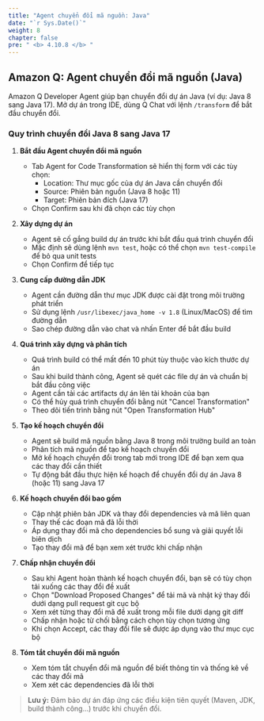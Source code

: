 ```yaml
---
title: "Agent chuyển đổi mã nguồn: Java"
date: "`r Sys.Date()`"
weight: 8
chapter: false
pre: " <b> 4.10.8 </b> "
---
```


## Amazon Q: Agent chuyển đổi mã nguồn (Java)

Amazon Q Developer Agent giúp bạn chuyển đổi dự án Java (ví dụ: Java 8 sang Java 17). Mở dự án trong IDE, dùng Q Chat với lệnh `/transform` để bắt đầu chuyển đổi.

### Quy trình chuyển đổi Java 8 sang Java 17

1. **Bắt đầu Agent chuyển đổi mã nguồn**
   - Tab Agent for Code Transformation sẽ hiển thị form với các tùy chọn:
     - Location: Thư mục gốc của dự án Java cần chuyển đổi
     - Source: Phiên bản nguồn (Java 8 hoặc 11)
     - Target: Phiên bản đích (Java 17)
   - Chọn Confirm sau khi đã chọn các tùy chọn

2. **Xây dựng dự án**
   - Agent sẽ cố gắng build dự án trước khi bắt đầu quá trình chuyển đổi
   - Mặc định sẽ dùng lệnh `mvn test`, hoặc có thể chọn `mvn test-compile` để bỏ qua unit tests
   - Chọn Confirm để tiếp tục

3. **Cung cấp đường dẫn JDK**
   - Agent cần đường dẫn thư mục JDK được cài đặt trong môi trường phát triển
   - Sử dụng lệnh `/usr/libexec/java_home -v 1.8` (Linux/MacOS) để tìm đường dẫn
   - Sao chép đường dẫn vào chat và nhấn Enter để bắt đầu build

4. **Quá trình xây dựng và phân tích**
   - Quá trình build có thể mất đến 10 phút tùy thuộc vào kích thước dự án
   - Sau khi build thành công, Agent sẽ quét các file dự án và chuẩn bị bắt đầu công việc
   - Agent cần tải các artifacts dự án lên tài khoản của bạn
   - Có thể hủy quá trình chuyển đổi bằng nút "Cancel Transformation"
   - Theo dõi tiến trình bằng nút "Open Transformation Hub"

5. **Tạo kế hoạch chuyển đổi**
   - Agent sẽ build mã nguồn bằng Java 8 trong môi trường build an toàn
   - Phân tích mã nguồn để tạo kế hoạch chuyển đổi
   - Mở kế hoạch chuyển đổi trong tab mới trong IDE để bạn xem qua các thay đổi cần thiết
   - Tự động bắt đầu thực hiện kế hoạch để chuyển đổi dự án Java 8 (hoặc 11) sang Java 17

6. **Kế hoạch chuyển đổi bao gồm**
   - Cập nhật phiên bản JDK và thay đổi dependencies và mã liên quan
   - Thay thế các đoạn mã đã lỗi thời
   - Áp dụng thay đổi mã cho dependencies bổ sung và giải quyết lỗi biên dịch
   - Tạo thay đổi mã để bạn xem xét trước khi chấp nhận

7. **Chấp nhận chuyển đổi**
   - Sau khi Agent hoàn thành kế hoạch chuyển đổi, bạn sẽ có tùy chọn tải xuống các thay đổi đề xuất
   - Chọn "Download Proposed Changes" để tải mã và nhật ký thay đổi dưới dạng pull request git cục bộ
   - Xem xét từng thay đổi mã đề xuất trong mỗi file dưới dạng git diff
   - Chấp nhận hoặc từ chối bằng cách chọn tùy chọn tương ứng
   - Khi chọn Accept, các thay đổi file sẽ được áp dụng vào thư mục cục bộ

8. **Tóm tắt chuyển đổi mã nguồn**
   - Xem tóm tắt chuyển đổi mã nguồn để biết thông tin và thống kê về các thay đổi mã
   - Xem xét các dependencies đã lỗi thời

> **Lưu ý:** Đảm bảo dự án đáp ứng các điều kiện tiên quyết (Maven, JDK, build thành công...) trước khi chuyển đổi.